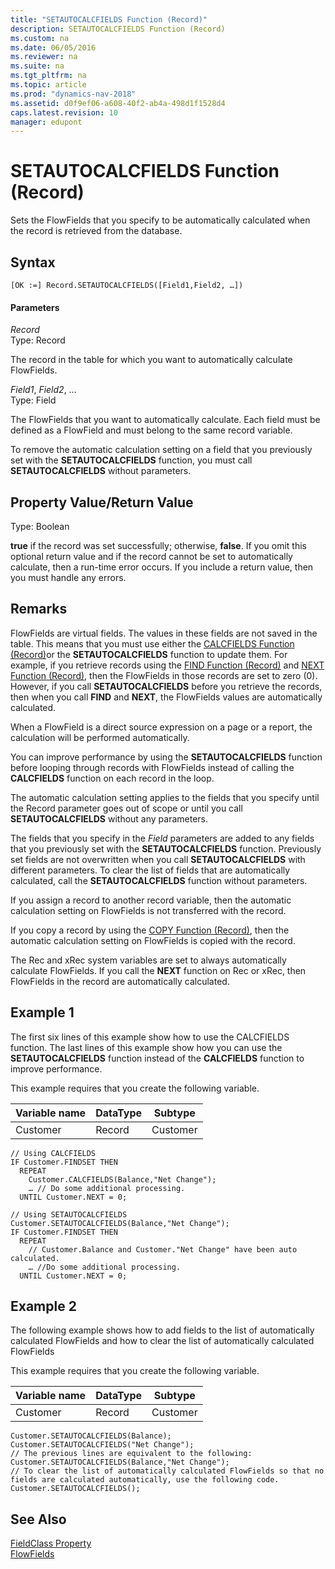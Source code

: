 ```yaml
---
title: "SETAUTOCALCFIELDS Function (Record)"
description: SETAUTOCALCFIELDS Function (Record)
ms.custom: na
ms.date: 06/05/2016
ms.reviewer: na
ms.suite: na
ms.tgt_pltfrm: na
ms.topic: article
ms.prod: "dynamics-nav-2018"
ms.assetid: d0f9ef06-a608-40f2-ab4a-498d1f1528d4
caps.latest.revision: 10
manager: edupont
---
```

# SETAUTOCALCFIELDS Function (Record)
Sets the FlowFields that you specify to be automatically calculated when the record is retrieved from the database.  
  
## Syntax  
  
```  
[OK :=] Record.SETAUTOCALCFIELDS([Field1,Field2, …])  
```  
  
#### Parameters  
 *Record*  
 Type: Record  
  
 The record in the table for which you want to automatically calculate FlowFields.  
  
 *Field1*, *Field2*, …  
 Type: Field  
  
 The FlowFields that you want to automatically calculate. Each field must be defined as a FlowField and must belong to the same record variable.  
  
 To remove the automatic calculation setting on a field that you previously set with the **SETAUTOCALCFIELDS** function, you must call **SETAUTOCALCFIELDS** without parameters.  
  
## Property Value/Return Value  
 Type: Boolean  
  
 **true** if the record was set successfully; otherwise, **false**. If you omit this optional return value and if the record cannot be set to automatically calculate, then a run-time error occurs. If you include a return value, then you must handle any errors.  
  
## Remarks  
 FlowFields are virtual fields. The values in these fields are not saved in the table. This means that you must use either the [CALCFIELDS Function \(Record\)](CALCFIELDS-Function--Record-.md)or the **SETAUTOCALCFIELDS** function to update them. For example, if you retrieve records using the [FIND Function \(Record\)](FIND-Function--Record-.md) and [NEXT Function \(Record\)](NEXT-Function--Record-.md), then the FlowFields in those records are set to zero \(0\). However, if you call **SETAUTOCALCFIELDS** before you retrieve the records, then when you call **FIND** and **NEXT**, the FlowFields values are automatically calculated.  
  
 When a FlowField is a direct source expression on a page or a report, the calculation will be performed automatically.  
  
 You can improve performance by using the **SETAUTOCALCFIELDS** function before looping through records with FlowFields instead of calling the **CALCFIELDS** function on each record in the loop.  
  
 The automatic calculation setting applies to the fields that you specify until the Record parameter goes out of scope or until you call **SETAUTOCALCFIELDS** without any parameters.  
  
 The fields that you specify in the *Field* parameters are added to any fields that you previously set with the **SETAUTOCALCFIELDS** function. Previously set fields are not overwritten when you call **SETAUTOCALCFIELDS** with different parameters. To clear the list of fields that are automatically calculated, call the **SETAUTOCALCFIELDS** function without parameters.  
  
 If you assign a record to another record variable, then the automatic calculation setting on FlowFields is not transferred with the record.  
  
 If you copy a record by using the [COPY Function \(Record\)](COPY-Function--Record-.md), then the automatic calculation setting on FlowFields is copied with the record.  
  
 The Rec and xRec system variables are set to always automatically calculate FlowFields. If you call the **NEXT** function on Rec or xRec, then FlowFields in the record are automatically calculated.  
  
## Example 1  
 The first six lines of this example show how to use the CALCFIELDS function. The last lines of this example show how you can use the **SETAUTOCALCFIELDS** function instead of the **CALCFIELDS** function to improve performance.  
  
 This example requires that you create the following variable.  
  
|Variable name|DataType|Subtype|  
|-------------------|--------------|-------------|  
|Customer|Record|Customer|  
  
```  
// Using CALCFIELDS  
IF Customer.FINDSET THEN  
  REPEAT  
    Customer.CALCFIELDS(Balance,"Net Change");  
    … // Do some additional processing.  
  UNTIL Customer.NEXT = 0;  
  
// Using SETAUTOCALCFIELDS  
Customer.SETAUTOCALCFIELDS(Balance,"Net Change");  
IF Customer.FINDSET THEN  
  REPEAT  
    // Customer.Balance and Customer."Net Change" have been auto calculated.  
    … //Do some additional processing.    
  UNTIL Customer.NEXT = 0;    
```  
  
## Example 2 
 The following example shows how to add fields to the list of automatically calculated FlowFields and how to clear the list of automatically calculated FlowFields  
  
 This example requires that you create the following variable.  
  
|Variable name|DataType|Subtype|  
|-------------------|--------------|-------------|  
|Customer|Record|Customer|  
  
```  
Customer.SETAUTOCALCFIELDS(Balance);  
Customer.SETAUTOCALCFIELDS("Net Change");  
// The previous lines are equivalent to the following:  
Customer.SETAUTOCALCFIELDS(Balance,"Net Change");  
// To clear the list of automatically calculated FlowFields so that no fields are calculated automatically, use the following code.  
Customer.SETAUTOCALCFIELDS();  
```  
  
## See Also  
 [FieldClass Property](FieldClass-Property.md)   
 [FlowFields](FlowFields.md)
